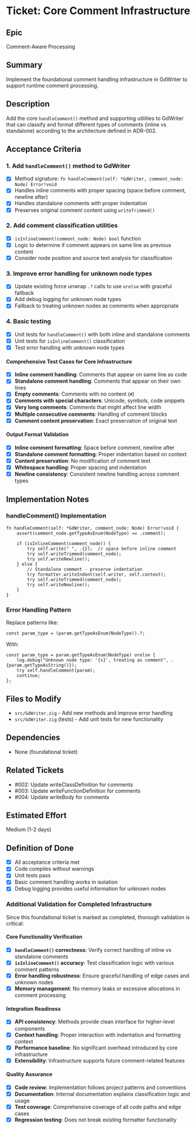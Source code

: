 # Ticket: Core Comment Infrastructure

## Epic
Comment-Aware Processing

## Summary
Implement the foundational comment handling infrastructure in GdWriter to support runtime comment processing.

## Description
Add the core `handleComment()` method and supporting utilities to GdWriter that can classify and format different types of comments (inline vs standalone) according to the architecture defined in ADR-002.

## Acceptance Criteria

### 1. Add `handleComment()` method to GdWriter
- [x] Method signature: `fn handleComment(self: *GdWriter, comment_node: Node) Error!void`
- [x] Handles inline comments with proper spacing (space before comment, newline after)
- [x] Handles standalone comments with proper indentation
- [x] Preserves original comment content using `writeTrimmed()`

### 2. Add comment classification utilities
- [x] `isInlineComment(comment_node: Node) bool` function
- [x] Logic to determine if comment appears on same line as previous content
- [x] Consider node position and source text analysis for classification

### 3. Improve error handling for unknown node types
- [x] Update existing force unwrap `.?` calls to use `orelse` with graceful fallback
- [x] Add debug logging for unknown node types
- [x] Fallback to treating unknown nodes as comments when appropriate

### 4. Basic testing
- [x] Unit tests for `handleComment()` with both inline and standalone comments
- [x] Unit tests for `isInlineComment()` classification
- [x] Test error handling with unknown node types

#### Comprehensive Test Cases for Core Infrastructure
- [x] **Inline comment handling**: Comments that appear on same line as code
- [x] **Standalone comment handling**: Comments that appear on their own lines
- [x] **Empty comments**: Comments with no content (`#`)
- [x] **Comments with special characters**: Unicode, symbols, code snippets
- [x] **Very long comments**: Comments that might affect line width
- [x] **Multiple consecutive comments**: Handling of comment blocks
- [x] **Comment content preservation**: Exact preservation of original text

#### Output Format Validation
- [x] **Inline comment formatting**: Space before comment, newline after
- [x] **Standalone comment formatting**: Proper indentation based on context
- [x] **Content preservation**: No modification of comment text
- [x] **Whitespace handling**: Proper spacing and indentation
- [x] **Newline consistency**: Consistent newline handling across comment types

## Implementation Notes

### handleComment() Implementation
```zig
fn handleComment(self: *GdWriter, comment_node: Node) Error!void {
    assert(comment_node.getTypeAsEnum(NodeType) == .comment);

    if (isInlineComment(comment_node)) {
        try self.write(" ", .{});  // space before inline comment
        try self.writeTrimmed(comment_node);
        try self.writeNewline();
    } else {
        // Standalone comment - preserve indentation
        try formatter.writeIndent(self.writer, self.context);
        try self.writeTrimmed(comment_node);
        try self.writeNewline();
    }
}
```

### Error Handling Pattern
Replace patterns like:
```zig
const param_type = (param.getTypeAsEnum(NodeType)).?;
```

With:
```zig
const param_type = param.getTypeAsEnum(NodeType) orelse {
    log.debug("Unknown node type: '{s}', treating as comment", .{param.getTypeAsString()});
    try self.handleComment(param);
    continue;
};
```

## Files to Modify
- `src/GdWriter.zig` - Add new methods and improve error handling
- `src/GdWriter.zig` (tests) - Add unit tests for new functionality

## Dependencies
- None (foundational ticket)

## Related Tickets
- #002: Update writeClassDefinition for comments
- #003: Update writeFunctionDefinition for comments
- #004: Update writeBody for comments

## Estimated Effort
Medium (1-2 days)

## Definition of Done
- [x] All acceptance criteria met
- [x] Code compiles without warnings
- [x] Unit tests pass
- [x] Basic comment handling works in isolation
- [x] Debug logging provides useful information for unknown nodes

### Additional Validation for Completed Infrastructure
Since this foundational ticket is marked as completed, thorough validation is critical:

#### Core Functionality Verification
- [x] **`handleComment()` correctness**: Verify correct handling of inline vs standalone comments
- [x] **`isInlineComment()` accuracy**: Test classification logic with various comment patterns
- [x] **Error handling robustness**: Ensure graceful handling of edge cases and unknown nodes
- [x] **Memory management**: No memory leaks or excessive allocations in comment processing

#### Integration Readiness
- [x] **API consistency**: Methods provide clean interface for higher-level components
- [x] **Context handling**: Proper interaction with indentation and formatting context
- [x] **Performance baseline**: No significant overhead introduced by core infrastructure
- [x] **Extensibility**: Infrastructure supports future comment-related features

#### Quality Assurance
- [x] **Code review**: Implementation follows project patterns and conventions
- [x] **Documentation**: Internal documentation explains classification logic and usage
- [x] **Test coverage**: Comprehensive coverage of all code paths and edge cases
- [x] **Regression testing**: Does not break existing formatter functionality
